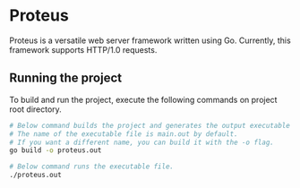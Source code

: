 # Proteus

Proteus is a versatile web server framework written using Go. Currently, this framework supports HTTP/1.0 requests.

## Running the project

To build and run the project, execute the following commands on project root directory.

```bash
# Below command builds the project and generates the output executable file.
# The name of the executable file is main.out by default. 
# If you want a different name, you can build it with the -o flag.
go build -o proteus.out

# Below command runs the executable file.
./proteus.out
```
